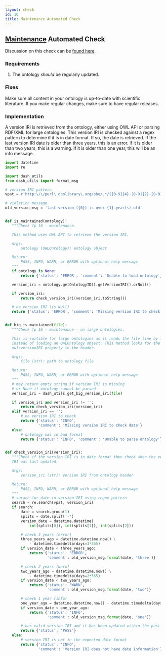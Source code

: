```yaml
---
layout: check
id: 16
title: Maintenance Automated Check
---
```


## [Maintenance](http://obofoundry.org/principles/fp-016-maintenance.html) Automated Check

Discussion on this check can be [found here](https://github.com/OBOFoundry/OBOFoundry.github.io/issues/1020).

### Requirements
1. The ontology *should* be regularly updated.

### Fixes
Make sure all content in your ontology is up-to-date with scientific literature. If you make regular changes, make sure to have regular releases.

### Implementation
A version IRI is retrieved from the ontology, either using OWL API or parsing RDF/XML for large ontologies. This version IRI is checked against a regex pattern to determine if it is in date format. If so, the date is retrieved. If the last version IRI date is older than three years, this is an error. If it is older than two years, this is a warning. If it is older than one year, this will be an info message.

```python
import datetime
import re

import dash_utils
from dash_utils import format_msg

# version IRI pattern
vpat = r'http:\/\/purl\.obolibrary\.org/obo/.*/([0-9]{4}-[0-9]{2}-[0-9]{2})/.*'

# violation message
old_version_msg = 'last version ({0}) is over {1} year(s) old'


def is_maintained(ontology):
   """Check fp 16 - maintenance.

   This method uses OWL API to retrieve the version IRI.

   Args:
       ontology (OWLOntology): ontology object

   Return:
       PASS, INFO, WARN, or ERROR with optional help message
   """
   if ontology is None:
       return {'status': 'ERROR', 'comment': 'Unable to load ontology'}

   version_iri = ontology.getOntologyID().getVersionIRI().orNull()

   if version_iri:
       return check_version_iri(version_iri.toString())

   # no version IRI (is Null)
   return {'status': 'ERROR', 'comment': 'Missing version IRI to check date'}


def big_is_maintained(file):
   """Check fp 16 - maintenance - on large ontologies.

   This is suitible for large ontologies as it reads the file line by line,
   instead of loading an OWLOntology object. This method looks for the
   owl:versionIRI property in the header.

   Args:
       file (str): path to ontology file

   Return:
       PASS, INFO, WARN, or ERROR with optional help message
   """
   # may return empty string if version IRI is missing
   # or None if ontology cannot be parsed
   version_iri = dash_utils.get_big_version_iri(file)

   if version_iri and version_iri != '':
       return check_version_iri(version_iri)
   elif version_iri == '':
       # no version IRI to check
       return {'status': 'INFO',
               'comment': 'Missing version IRI to check date'}
   else:
       # ontology was in bad format
       return {'status': 'INFO', 'comment': 'Unable to parse ontology'}


def check_version_iri(version_iri):
   """Check if the version IRI is in date format then check when the version
   IRI was last updated.

   Args:
       version_iri (str): version IRI from ontology header

   Return:
       PASS, INFO, WARN, or ERROR with optional help message
   """
   # serach for date in version IRI using regex pattern
   search = re.search(vpat, version_iri)
   if search:
       date = search.group(1)
       splits = date.split('-')
       version_date = datetime.datetime(
           int(splits[0]), int(splits[1]), int(splits[2]))

       # check 3 years (error)
       three_years_ago = datetime.datetime.now() \
           - datetime.timedelta(days=3*365)
       if version_date < three_years_ago:
           return {'status': 'ERROR',
                   'comment': old_version_msg.format(date, 'three')}

       # check 2 years (warn)
       two_years_ago = datetime.datetime.now() \
           - datetime.timedelta(days=2*365)
       if version_date < two_years_ago:
           return {'status': 'WARN',
                   'comment': old_version_msg.format(date, 'two')}

       # check 1 year (info)
       one_year_ago = datetime.datetime.now() - datetime.timedelta(days=365)
       if version_date < one_year_ago:
           return {'status': 'INFO',
                   'comment': old_version_msg.format(date, 'one')}

       # has valid version IRI and it has been updated within the past year
       return {'status': 'PASS'}
   else:
       # version IRI is not in the expected date format
       return {'status': 'INFO',
               'comment': 'Version IRI does not have date information'}
```
